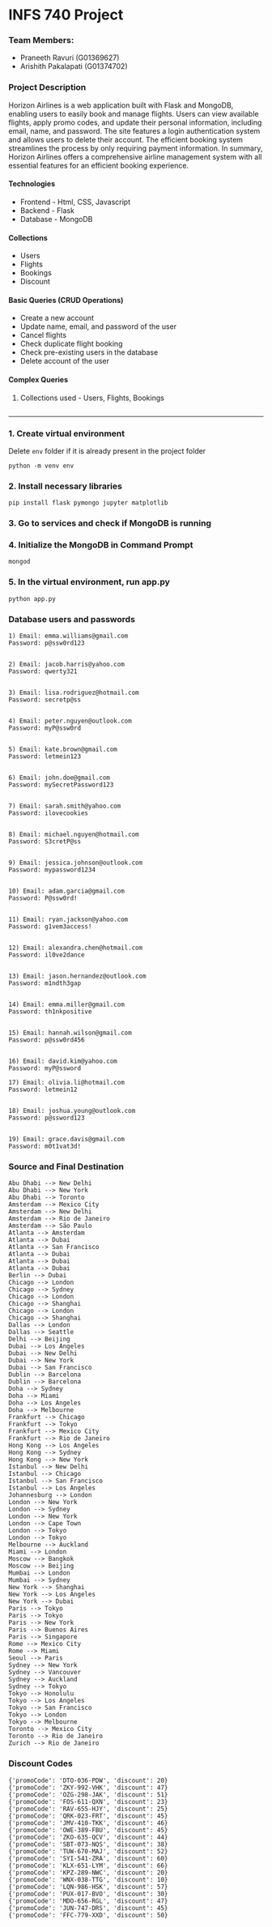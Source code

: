 # INFS 740 Project

### Team Members:
* Praneeth Ravuri (G01369627)
* Arishith Pakalapati (G01374702)


### Project Description

Horizon Airlines is a web application built with Flask and MongoDB, enabling users to easily book and manage flights. Users can view available flights, apply promo codes, and update their personal information, including email, name, and password. The site features a login authentication system and allows users to delete their account. The efficient booking system streamlines the process by only requiring payment information. In summary, Horizon Airlines offers a comprehensive airline management system with all essential features for an efficient booking experience.

#### Technologies
* Frontend - Html, CSS, Javascript
* Backend - Flask
* Database - MongoDB

#### Collections
* Users
* Flights
* Bookings
* Discount

#### Basic Queries (CRUD Operations)
* Create a new account
* Update name, email, and password of the user
* Cancel flights
* Check duplicate flight booking
* Check pre-existing users in the database
* Delete account of the user

#### Complex Queries
1. Collections used - Users, Flights, Bookings

<img src="./documentation_images/complex_query_1.png" alt="">

<hr>

### 1. Create virtual environment

Delete ```env``` folder if it is already present in the project folder

```python -m venv env```

### 2. Install necessary libraries

```pip install flask pymongo jupyter matplotlib```

### 3. Go to services and check if MongoDB is running

### 4. Initialize the MongoDB in Command Prompt

```mongod```

### 5. In the virtual environment, run app.py

```python app.py```


### Database users and passwords
```
1) Email: emma.williams@gmail.com
Password: p@ssw0rd123


2) Email: jacob.harris@yahoo.com    
Password: qwerty321


3) Email: lisa.rodriguez@hotmail.com
Password: secretp@ss


4) Email: peter.nguyen@outlook.com  
Password: myP@ssw0rd


5) Email: kate.brown@gmail.com      
Password: letmein123


6) Email: john.doe@gmail.com
Password: mySecretPassword123


7) Email: sarah.smith@yahoo.com
Password: ilovecookies


8) Email: michael.nguyen@hotmail.com
Password: S3cretP@ss


9) Email: jessica.johnson@outlook.com
Password: mypassword1234


10) Email: adam.garcia@gmail.com
Password: P@ssw0rd!


11) Email: ryan.jackson@yahoo.com
Password: g1vem3access!


12) Email: alexandra.chen@hotmail.com
Password: il0ve2dance


13) Email: jason.hernandez@outlook.com
Password: m1ndth3gap


14) Email: emma.miller@gmail.com
Password: th1nkpositive


15) Email: hannah.wilson@gmail.com
Password: p@ssw0rd456


16) Email: david.kim@yahoo.com
Password: myP@ssword

17) Email: olivia.li@hotmail.com
Password: letmein12


18) Email: joshua.young@outlook.com
Password: p@ssword123


19) Email: grace.davis@gmail.com
Password: m0t1vat3d!
```

### Source and Final Destination

```
Abu Dhabi --> New Delhi
Abu Dhabi --> New York
Abu Dhabi --> Toronto
Amsterdam --> Mexico City
Amsterdam --> New Delhi
Amsterdam --> Rio de Janeiro
Amsterdam --> São Paulo
Atlanta --> Amsterdam
Atlanta --> Dubai
Atlanta --> San Francisco
Atlanta --> Dubai
Atlanta --> Dubai
Atlanta --> Dubai
Berlin --> Dubai
Chicago --> London
Chicago --> Sydney
Chicago --> London
Chicago --> Shanghai
Chicago --> London
Chicago --> Shanghai
Dallas --> London
Dallas --> Seattle
Delhi --> Beijing
Dubai --> Los Angeles
Dubai --> New Delhi
Dubai --> New York
Dubai --> San Francisco
Dublin --> Barcelona
Dublin --> Barcelona
Doha --> Sydney
Doha --> Miami
Doha --> Los Angeles
Doha --> Melbourne
Frankfurt --> Chicago
Frankfurt --> Tokyo
Frankfurt --> Mexico City
Frankfurt --> Rio de Janeiro
Hong Kong --> Los Angeles
Hong Kong --> Sydney
Hong Kong --> New York
Istanbul --> New Delhi
Istanbul --> Chicago
Istanbul --> San Francisco
Istanbul --> Los Angeles
Johannesburg --> London
London --> New York
London --> Sydney
London --> New York
London --> Cape Town
London --> Tokyo
London --> Tokyo
Melbourne --> Auckland
Miami --> London
Moscow --> Bangkok
Moscow --> Beijing
Mumbai --> London
Mumbai --> Sydney
New York --> Shanghai
New York --> Los Angeles
New York --> Dubai
Paris --> Tokyo
Paris --> Tokyo
Paris --> New York
Paris --> Buenos Aires
Paris --> Singapore
Rome --> Mexico City
Rome --> Miami
Seoul --> Paris
Sydney --> New York
Sydney --> Vancouver
Sydney --> Auckland
Sydney --> Tokyo
Tokyo --> Honolulu
Tokyo --> Los Angeles
Tokyo --> San Francisco
Tokyo --> London
Tokyo --> Melbourne
Toronto --> Mexico City
Toronto --> Rio de Janeiro
Zurich --> Rio de Janeiro

```

### Discount Codes

```
{'promoCode': 'DTO-036-PDW', 'discount': 20}
{'promoCode': 'ZKY-992-VHK', 'discount': 47}
{'promoCode': 'OZG-298-JAK', 'discount': 51}
{'promoCode': 'FOS-611-QXN', 'discount': 23}
{'promoCode': 'RAV-655-HJY', 'discount': 25}
{'promoCode': 'QRK-023-FRT', 'discount': 45}
{'promoCode': 'JMV-410-TKK', 'discount': 46}
{'promoCode': 'OWE-389-FBU', 'discount': 45}
{'promoCode': 'ZKO-635-QCV', 'discount': 44}
{'promoCode': 'SBT-073-NQS', 'discount': 38}
{'promoCode': 'TUW-670-MAJ', 'discount': 52}
{'promoCode': 'SYI-541-ZRA', 'discount': 60}
{'promoCode': 'KLX-651-LYM', 'discount': 66}
{'promoCode': 'KPZ-289-NWC', 'discount': 20}
{'promoCode': 'WNX-038-TTG', 'discount': 10}
{'promoCode': 'LQN-986-HSK', 'discount': 57}
{'promoCode': 'PUX-017-BVO', 'discount': 30}
{'promoCode': 'MDO-656-RGL', 'discount': 47}
{'promoCode': 'JUN-747-DRS', 'discount': 45}
{'promoCode': 'FFC-779-XXD', 'discount': 50}
```